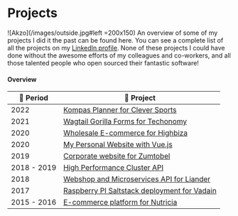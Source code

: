 # Projects

![Akzo](/images/outside.jpg#left =200x150) An overview of some of my projects I did it the past can be found here. You can see a complete list of all the projects on my [LinkedIn profile](https://www.linkedin.com/in/maerteijn/). None of these projects I could have done without the awesome efforts of my colleagues and co-workers, and all those talented people who open sourced their fantastic software!

#### Overview

| :calendar: Period  | :file_folder: Project                                                                                |
| ------------------ | ---------------------------------------------------------------------------------------------------- |
| 2022               | [Kompas Planner for Clever Sports](/en/projects/kompas-planner-for-clever-sports)                    |
| 2021               | [Wagtail Gorilla Forms for Techonomy](/en/projects/wagtail-gorilla-forms-for-techonomy)              |
| 2020               | [Wholesale E-commerce for Highbiza](/en/projects/wholesale-ecommerce-for-highbiza)                   |
| 2020               | [My Personal Website with Vue.js](/en/projects/my-personal-website-with-vue)                         |
| 2019               | [Corporate website for Zumtobel](/en/projects/corporate-website-for-zumtobel)                        |
| 2018 - 2019        | [High Performance Cluster API](/en/projects/high-performance-cluster-api)                            |
| 2018               | [Webshop and Microservices API for Liander](/en/projects/webshop-and-microservices-api-for-liander)  |
| 2017               | [Raspberry PI Saltstack deployment for Vadain](/en/projects/rpi-saltstack-deployment-for-vadain)     |
| 2015 - 2016        | [E-commerce platform for Nutricia](/en/projects/e-commerce-platform-for-nutricia)                    |
